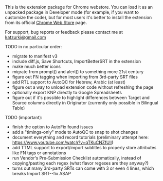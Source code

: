 This is the extension package for Chrome webstore. You can load it as an unpacked package in Developer mode (for example, if you want to customize the code), but for most users it's better to install the extension from its official [Chrome Web Store](https://chrome.google.com/webstore/detail/originator-autoqc-etc/fmdlmdfceiaaljfpdkbpfhoppcklkopo "Originator AutoQC for Netflix") page.

For support, bug reports or feedback please contact me at katzurki@gmail.com 

TODO in no particular order:
* migrate to manifest v3
* include diff.js, Save Shortcuts, ImportBetterSRT in the extension
* make much better icons
* migrate from prompt() and alert() to something more 21st century
* figure out FN tagging when importing from 3rd-party SRT files 
* add RTL support to AutoQC for Hebrew, Arabic (at least)
* figure out a way to unload extension code without refreshing the page
* optionally export KNP directly to Google Spreadsheets
* figure out if it's possible to highlight differences between Target and Source columns directly in Originator (currently only possible in Bilingual Table)

TODO (important):
* finish the option to AutoFix found issues
* add a "timings-only" mode to AutoQC to snap to shot changes
* document everything and record tutorials (preliminary attempt here: https://www.youtube.com/watch?v=qTKuCNZfUII)
* add TTML support to export/import subtitles to properly store attributes like FN tags or annotations
* run Vendor's Pre-Submission Checklist automatically, instead of copying/pasting each regex (what flavor regexes are they anyway?)
* turns out many 3rd-party SRTs can come with 3 or even 4 lines, which breaks Import SRT--fix ASAP

